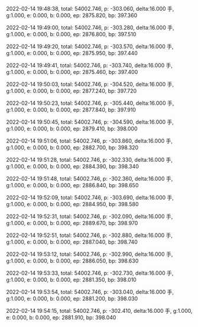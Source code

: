 2022-02-14 19:48:38, total: 54002.746, p: -303.060, delta:16.000 手, g:1.000, e: 0.000, b: 0.000, ep: 2875.820, bp: 397.360

2022-02-14 19:49:00, total: 54002.746, p: -303.280, delta:16.000 手, g:1.000, e: 0.000, b: 0.000, ep: 2876.800, bp: 397.510

2022-02-14 19:49:20, total: 54002.746, p: -303.570, delta:16.000 手, g:1.000, e: 0.000, b: 0.000, ep: 2875.950, bp: 397.440

2022-02-14 19:49:41, total: 54002.746, p: -303.740, delta:16.000 手, g:1.000, e: 0.000, b: 0.000, ep: 2875.460, bp: 397.400

2022-02-14 19:50:03, total: 54002.746, p: -304.520, delta:16.000 手, g:1.000, e: 0.000, b: 0.000, ep: 2877.240, bp: 397.720

2022-02-14 19:50:23, total: 54002.746, p: -305.440, delta:16.000 手, g:1.000, e: 0.000, b: 0.000, ep: 2877.840, bp: 397.910

2022-02-14 19:50:45, total: 54002.746, p: -304.590, delta:16.000 手, g:1.000, e: 0.000, b: 0.000, ep: 2879.410, bp: 398.000

2022-02-14 19:51:06, total: 54002.746, p: -303.860, delta:16.000 手, g:1.000, e: 0.000, b: 0.000, ep: 2882.700, bp: 398.320

2022-02-14 19:51:28, total: 54002.746, p: -302.330, delta:16.000 手, g:1.000, e: 0.000, b: 0.000, ep: 2884.390, bp: 398.340

2022-02-14 19:51:48, total: 54002.746, p: -302.360, delta:16.000 手, g:1.000, e: 0.000, b: 0.000, ep: 2886.840, bp: 398.650

2022-02-14 19:52:09, total: 54002.746, p: -303.690, delta:16.000 手, g:1.000, e: 0.000, b: 0.000, ep: 2884.950, bp: 398.580

2022-02-14 19:52:31, total: 54002.746, p: -302.090, delta:16.000 手, g:1.000, e: 0.000, b: 0.000, ep: 2889.670, bp: 398.970

2022-02-14 19:52:51, total: 54002.746, p: -302.880, delta:16.000 手, g:1.000, e: 0.000, b: 0.000, ep: 2887.040, bp: 398.740

2022-02-14 19:53:12, total: 54002.746, p: -302.990, delta:16.000 手, g:1.000, e: 0.000, b: 0.000, ep: 2886.050, bp: 398.630

2022-02-14 19:53:33, total: 54002.746, p: -302.730, delta:16.000 手, g:1.000, e: 0.000, b: 0.000, ep: 2881.350, bp: 398.010

2022-02-14 19:53:54, total: 54002.746, p: -303.040, delta:16.000 手, g:1.000, e: 0.000, b: 0.000, ep: 2881.200, bp: 398.030

2022-02-14 19:54:15, total: 54002.746, p: -302.410, delta:16.000 手, g:1.000, e: 0.000, b: 0.000, ep: 2881.910, bp: 398.040